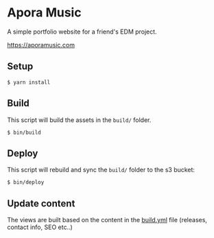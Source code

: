 # Apora Music

A simple portfolio website for a friend's EDM project.

https://aporamusic.com

## Setup

    $ yarn install

## Build

This script will build the assets in the `build/` folder.

    $ bin/build

## Deploy

This script will rebuild and sync the `build/` folder to the s3 bucket:

    $ bin/deploy

## Update content

The views are built based on the content in the [build.yml](https://github.com/yannvanhalewyn/apora-music/blob/master/build.yml) file (releases, contact info, SEO etc..)
